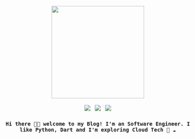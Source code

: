 <p align="center">
  <img width="250" src="https://media.giphy.com/media/jIgXf4hgbHCeKiXpvt/giphy.gif">
</p>

<p  align="center">
<a href= "#"><img style="background-color: white; margin: 4px"  src="https://img.icons8.com/windows/32/000000/dev.png"/></a>
<a href= "#"><img  style="background-color: white;margin: 4px" src="https://img.icons8.com/material-outlined/32/000000/twitter.png"/></a>
<a href= "#"><img  style="background-color: white;margin: 4px" src="https://img.icons8.com/pastel-glyph/32/000000/like--v1.png"/></a>
</p>

<h4 align="center"><samp> Hi there 👋🏾  welcome to my Blog! I'm an Software Engineer. I like Python, Dart and I'm exploring Cloud Tech 🐍 ☁️ </samp></h4>
